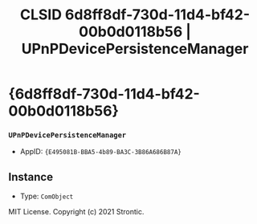 ﻿---
title: "CLSID 6d8ff8df-730d-11d4-bf42-00b0d0118b56 | UPnPDevicePersistenceManager"
excerpt: What is COM-Object CLSID 6d8ff8df-730d-11d4-bf42-00b0d0118b56?
---

# {6d8ff8df-730d-11d4-bf42-00b0d0118b56}

### `UPnPDevicePersistenceManager`
* AppID: `{E495081B-BBA5-4b89-BA3C-3B86A686B87A}`

## Instance

* Type: `ComObject`

MIT License. Copyright (c) 2021 Strontic.


